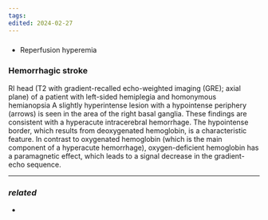 ```yaml
---
tags: 
edited: 2024-02-27
---
```

### 
- Reperfusion hyperemia


### Hemorrhagic stroke
RI head (T2 with gradient-recalled echo-weighted imaging (GRE); axial plane) of a patient with left-sided hemiplegia and homonymous hemianopsia
A slightly hyperintense lesion with a hypointense periphery (arrows) is seen in the area of the right basal ganglia.
These findings are consistent with a hyperacute intracerebral hemorrhage. The hypointense border, which results from deoxygenated hemoglobin, is a characteristic feature. In contrast to oxygenated hemoglobin (which is the main component of a hyperacute hemorrhage), oxygen-deficient hemoglobin has a paramagnetic effect, which leads to a signal decrease in the gradient-echo sequence.

---
### *related*
- 